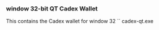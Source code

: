 ### window 32-bit QT Cadex Wallet

This contains the Cadex wallet for window 32
``
cadex-qt.exe
```
